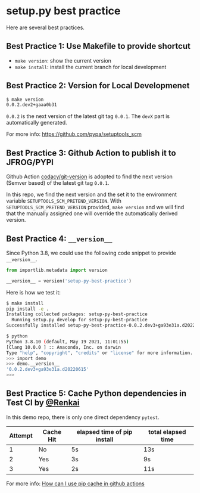 # setup.py best practice
Here are several best practices.

## Best Practice 1: Use Makefile to provide shortcut
+ `make version`: show the current version
+ `make install`: install the current branch for local development

## Best Practice 2: Version for Local Developmenet
``` bash
$ make version
0.0.2.dev2+gaaa0b31
```
`0.0.2` is the next version of the latest git tag `0.0.1`. The `devX` part is automatically generated.

For more info: https://github.com/pypa/setuptools_scm

## Best Practice 3: Github Action to publish it to JFROG/PYPI
Github Action [codacy/git-version](https://github.com/codacy/git-version) is adopted to find the next version (Semver based) of the latest git tag `0.0.1`.

In this repo, we find the next version and the set it to the environment variable `SETUPTOOLS_SCM_PRETEND_VERSION`. With `SETUPTOOLS_SCM_PRETEND_VERSION` provided, `make version` and we will find that the manually assigned one will override the automatically derived version.

## Best Practice 4: `__version__`
Since Python 3.8, we could use the following code snippet to provide `__version__`.

``` python
from importlib.metadata import version

__version__ = version('setup-py-best-practice')
```

Here is how we test it:
``` bash
$ make install
pip install -e .
Installing collected packages: setup-py-best-practice
  Running setup.py develop for setup-py-best-practice
Successfully installed setup-py-best-practice-0.0.2.dev3+ga93e31a.d20220615
```
``` bash
$ python
Python 3.8.10 (default, May 19 2021, 11:01:55)
[Clang 10.0.0 ] :: Anaconda, Inc. on darwin
Type "help", "copyright", "credits" or "license" for more information.
>>> import demo
>>> demo.__version__
'0.0.2.dev3+ga93e31a.d20220615'
>>>
```

## Best Practice 5: Cache Python dependencies in Test CI by [@Renkai](https://github.com/Renkai)
In this demo repo, there is only one direct dependency `pytest`.

| Attempt | Cache Hit | elapsed time of pip install | total elapsed time |
|---------|-----------|-----------------------------|--------------------|
| 1       | No        | 5s                          | 13s                |
| 2       | Yes       | 3s                          | 9s                 |
| 3       | Yes       | 2s                          | 11s                |

For more info: [How can I use pip cache in github actions](https://stackoverflow.com/a/70638014)

